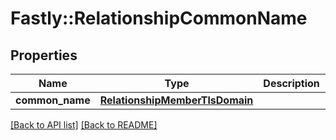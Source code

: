 # Fastly::RelationshipCommonName

## Properties

| Name | Type | Description | Notes |
| ---- | ---- | ----------- | ----- |
| **common_name** | [**RelationshipMemberTlsDomain**](RelationshipMemberTlsDomain.md) |  | [optional] |

[[Back to API list]](../../README.md#endpoints) [[Back to README]](../../README.md)

